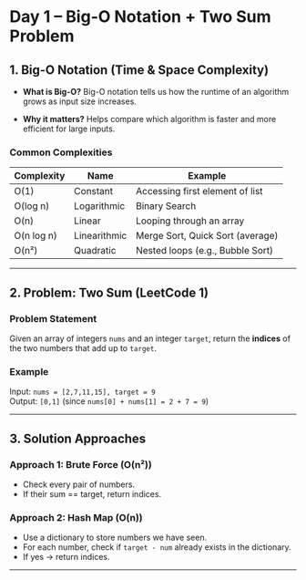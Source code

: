 # Day 1 – Big-O Notation + Two Sum Problem

## 1. Big-O Notation (Time & Space Complexity)

- **What is Big-O?**
  Big-O notation tells us how the runtime of an algorithm grows as input size increases.

- **Why it matters?**
  Helps compare which algorithm is faster and more efficient for large inputs.

### Common Complexities
| Complexity | Name            | Example                              |
|------------|-----------------|--------------------------------------|
| O(1)       | Constant        | Accessing first element of list      |
| O(log n)   | Logarithmic     | Binary Search                        |
| O(n)       | Linear          | Looping through an array             |
| O(n log n) | Linearithmic    | Merge Sort, Quick Sort (average)     |
| O(n²)      | Quadratic       | Nested loops (e.g., Bubble Sort)     |

---

## 2. Problem: Two Sum (LeetCode 1)

### Problem Statement
Given an array of integers `nums` and an integer `target`, return the **indices** of the two numbers that add up to `target`.

### Example
Input: `nums = [2,7,11,15], target = 9`  
Output: `[0,1]` (since `nums[0] + nums[1] = 2 + 7 = 9`)

---

## 3. Solution Approaches

### Approach 1: Brute Force (O(n²))
- Check every pair of numbers.
- If their sum == target, return indices.

### Approach 2: Hash Map (O(n))
- Use a dictionary to store numbers we have seen.
- For each number, check if `target - num` already exists in the dictionary.
- If yes → return indices.

---

